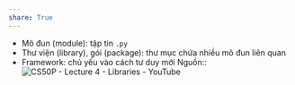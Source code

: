 ```yaml
---
share: True
---
```

- Mô đun (module): tập tin `.py`
- Thư viện (library), gói (package): thư mục chứa nhiều mô đun liên quan
- Framework: chủ yếu vào cách tư duy mới
Nguồn:: ![CS50P - Lecture 4 - Libraries - YouTube](https://youtu.be/MztLZWibctI)